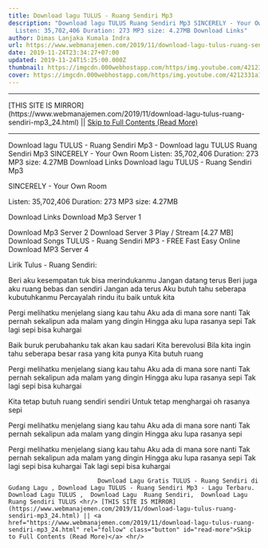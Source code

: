 ```yaml
---
title: Download lagu TULUS - Ruang Sendiri Mp3
description: "Download lagu TULUS Ruang Sendiri Mp3 SINCERELY - Your Own Room
  Listen: 35,702,406 Duration: 273 MP3 size: 4.27MB Download Links"
author: Dimas Lanjaka Kumala Indra
url: https://www.webmanajemen.com/2019/11/download-lagu-tulus-ruang-sendiri-mp3_24.html
date: 2019-11-24T23:34:27+07:00
updated: 2019-11-24T15:25:00.000Z
thumbnail: https://imgcdn.000webhostapp.com/https/img.youtube.com/4212331a1f52d3260dfb68bcc385ebd0.jpeg
cover: https://imgcdn.000webhostapp.com/https/img.youtube.com/4212331a1f52d3260dfb68bcc385ebd0.jpeg
---
```


<hr/> [THIS SITE IS MIRROR](https://www.webmanajemen.com/2019/11/download-lagu-tulus-ruang-sendiri-mp3_24.html) || <a href="https://www.webmanajemen.com/2019/11/download-lagu-tulus-ruang-sendiri-mp3_24.html" rel="follow" class="button" id="read-more">Skip to Full Contents (Read More)</a> <hr/> Download lagu TULUS - Ruang Sendiri Mp3 - Download lagu TULUS Ruang Sendiri Mp3 SINCERELY - Your Own Room Listen: 35,702,406 Duration: 273 MP3 size: 4.27MB Download Links Download lagu TULUS - Ruang Sendiri Mp3

  SINCERELY - Your Own Room 

  Listen: 35,702,406 
  Duration: 273 
  MP3 size: 4.27MB 

  Download Links 
  Download Mp3 Server 1 

  Download Mp3 Server 2 
  Download Server 3 
  Play / Stream [4.27 MB] Download Songs TULUS - Ruang Sendiri MP3 - FREE Fast Easy Online 
  Download MP3 Server 4 


                             
Lirik Tulus - Ruang Sendiri:
                             
Beri aku kesempatan tuk bisa merindukanmu
  Jangan datang terus
  Beri juga aku ruang bebas dan sendiri
  Jangan ada terus
  Aku butuh tahu seberapa kubutuhkanmu
  Percayalah rindu itu baik untuk kita
  
  Pergi melihatku menjelang siang kau tahu
  Aku ada di mana sore nanti
  Tak pernah sekalipun ada malam yang dingin
  Hingga aku lupa rasanya sepi
  Tak lagi sepi bisa kuhargai
  
  Baik buruk perubahanku tak akan kau sadari
  Kita berevolusi
  Bila kita ingin tahu seberapa besar rasa yang kita punya
  Kita butuh ruang
  
  Pergi melihatku menjelang siang kau tahu
  Aku ada di mana sore nanti
  Tak pernah sekalipun ada malam yang dingin
  Hingga aku lupa rasanya sepi
  Tak lagi sepi bisa kuhargai
  
  Kita tetap butuh ruang sendiri sendiri
  Untuk tetap menghargai oh rasanya sepi
  
  Pergi melihatku menjelang siang kau tahu
  Aku ada di mana sore nanti
  Tak pernah sekalipun ada malam yang dingin
  Hingga aku lupa rasanya sepi
  
  Pergi melihatku menjelang siang kau tahu
  Aku ada di mana sore nanti
  Tak pernah sekalipun ada malam yang dingin
  Hingga aku lupa rasanya sepi
  Tak lagi sepi bisa kuhargai
  Tak lagi sepi bisa kuhargai                                 
                                 
                             Download Lagu Gratis TULUS - Ruang Sendiri di Gudang Lagu , Download Lagu TULUS - Ruang Sendiri Mp3 - Lagu Terbaru.                                                         Download Lagu TULUS ,  Download Lagu  Ruang Sendiri,  Download Lagu  Ruang Sendiri TULUS <hr/> [THIS SITE IS MIRROR](https://www.webmanajemen.com/2019/11/download-lagu-tulus-ruang-sendiri-mp3_24.html) || <a href="https://www.webmanajemen.com/2019/11/download-lagu-tulus-ruang-sendiri-mp3_24.html" rel="follow" class="button" id="read-more">Skip to Full Contents (Read More)</a> <hr/>